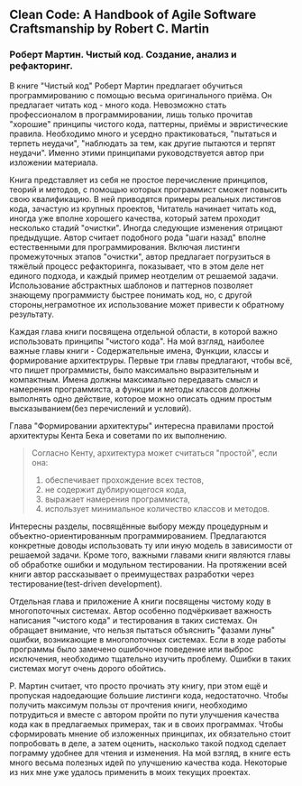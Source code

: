 ## Clean Code: A Handbook of Agile Software Craftsmanship by Robert C. Martin
### Роберт Мартин. Чистый код. Создание, анализ и рефакторинг. 

В книге "Чистый код" Роберт Мартин предлагает обучиться программированию с помощью весьма оригинального приёма. Он предлагает читать код - много кода. Невозможно стать профессионалом в программировании, лишь только прочитав "хорошие" принципы чистого кода, паттерны, приёмы и эвристические правила. Необходимо много и усердно практиковаться, "пытаться и терпеть неудачи", "наблюдать за тем, как другие пытаются и терпят неудачи". Именно этими принципами руководствуется автор при изложении материала.

Книга представляет из себя не простое перечисление принципов, теорий и методов, с помощью которых программист сможет повысить свою квалификацию. В ней приводятся примеры реальных листингов кода, зачастую из крупных проектов, Читатель начинает читать код, иногда уже вполне хорошего качества, который затем проходит несколько стадий "очистки". Иногда следующие изменения отрицают предыдущие. Автор считает подобного рода "шаги назад" вполне естественными для программирования. Включая листинги промежуточных этапов "очистки", автор предлагает погрузиться в тяжёлый процесс рефакторинга, показывает, что в этом деле нет единого подхода, и каждый пример неотделим от решаемой задачи. Использование абстрактных шаблонов и паттернов позволяет знающему программисту быстрее понимать код, но, с другой стороны,неграмотное их использование может привести к обратному результату.

Каждая глава книги посвящена отдельной области, в которой важно использовать принципы "чистого кода". На мой взгляд, наиболее важные главы книги - Содержательные имена, Функции, классы и формирование архитектруры. Первые три главы предлагают, чтобы всё, что пишет программисты, было максимально выразительным и компактным. Имена должны максимально передавать смысл и намерения программиста, а функции и методы классов должны выполнять одно действие, которое можно описать одним простым высказыванием(без перечислений и условий).

Глава "Формировании архитектуры" интересна правилами простой архитектуры Кента Бека и советами по их выполнению. 

> Согласно Кенту, архитектура может считаться "простой", если она:
> 1. обеспечивает прохождение всех тестов,
> 2. не содержит дублирующегося кода,
> 3. выражает намерения программиста,
> 4. использует минимальное количество классов и методов.

Интересны разделы, посвящённые выбору между процедурным и объектно-ориентированным программированием. Предлагаются конкретные доводы использовать ту или иную модель в зависимости от решаемой задачи. Кроме того, важными главами книги являются главы об обработке ошибки и модульном тестировании. На протяжении всей книги автор рассказывает о преимуществах  разработки через тестирование(test-driven development).

Отдельная глава и приложение А книги посвящены чистому коду в многопоточных системах. Автор особенно подчёркивает важность написания "чистого кода" и тестирования в таких системах. Он обращает внимание, что нельзя пытаться объяснить "фазами луны" ошибки, возникающие в многопоточных системах. Если в ходе работы программы было замечено ошибочное поведение или выброс исключения, необходимо тщательно изучить проблему. Ошибки в таких системах могут очень дорого обойтись.

Р. Мартин считает, что просто прочиать эту книгу, при этом ещё и пропуская надоедающие большие листинги кода, недостаточно. Чтобы получить максимум пользы от прочтения книги, необходимо потрудиться и вместе с автором пройти по пути улучшения качества кода как в предлагаемых примерах, так и в своих программах. Чтобы сформировать мнение об изложенных принципах, их обязательно стоит попробовать в деле, а затем оценить, насколько такой подход сделает пограмму удобнее для чтения и изменения. На мой взгляд, в книге есть много весьма полезных идей по улучшению качества кода. Некоторые из них мне уже удалось применить в моих текущих проектах.

